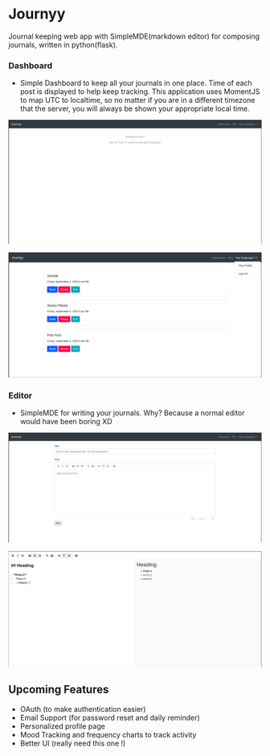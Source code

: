 # Journyy

Journal keeping web app with SimpleMDE(markdown editor) for composing journals, written in python(flask).

### Dashboard

- Simple Dashboard to keep all your journals in one place. Time of each post is displayed to help keep tracking. This application uses MomentJS to map UTC to localtime, so no matter if you are in a different timezone that the server, you will always be shown your appropriate local time.

![empty](gitimg/emptydash.png)

![dash](gitimg/dash.png)

### Editor

- SimpleMDE for writing your journals. Why? Because a normal editor would have been boring XD

![short](gitimg/form.png)

![live](gitimg/live.png)

## Upcoming Features

* OAuth (to make authentication easier)
* Email Support (for password reset and daily reminder)
* Personalized profile page
* Mood Tracking and frequency charts to track activity
* Better UI (really need this one !)
